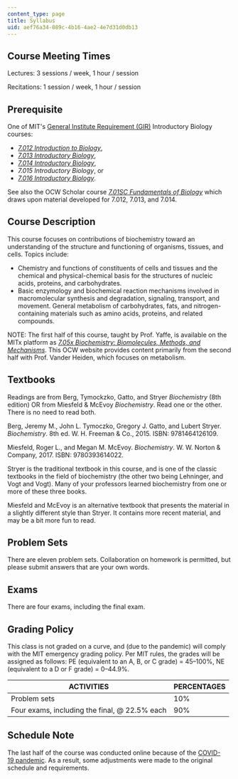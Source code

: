 ```yaml
---
content_type: page
title: Syllabus
uid: aef76a34-089c-4b16-4ae2-4e7d31d0db13
---
```


Course Meeting Times
--------------------

Lectures: 3 sessions / week, 1 hour / session

Recitations: 1 session / week, 1 hour / session

Prerequisite
------------

One of MIT's [General Institute Requirement (GIR)](https://biology.mit.edu/undergraduate/major-minor-requirements/general-institute-requirement/) Introductory Biology courses:

*   [_7.012 Introduction to Biology_](/courses/7-012-introduction-to-biology-fall-2004/),
*   [_7.013 Introductory Biology_](/courses/7-013-introductory-biology-spring-2018/),
*   [_7.014 Introductory Biology_](/courses/7-014-introductory-biology-spring-2005/),
*   _7.015 Introductory Biology_, or
*   [_7.016 Introductory Biology_](/courses/7-016-introductory-biology-fall-2018/).

See also the OCW Scholar course [_7.01SC Fundamentals of Biology_](/courses/7-01sc-fundamentals-of-biology-fall-2011/) which draws upon material developed for 7.012, 7.013, and 7.014.

Course Description
------------------

This course focuses on contributions of biochemistry toward an understanding of the structure and functioning of organisms, tissues, and cells. Topics include:

*   Chemistry and functions of constituents of cells and tissues and the chemical and physical-chemical basis for the structures of nucleic acids, proteins, and carbohydrates.
*   Basic enzymology and biochemical reaction mechanisms involved in macromolecular synthesis and degradation, signaling, transport, and movement. General metabolism of carbohydrates, fats, and nitrogen-containing materials such as amino acids, proteins, and related compounds.

NOTE: The first half of this course, taught by Prof. Yaffe, is available on the MITx platform as _[7.05x Biochemistry: Biomolecules, Methods, and Mechanisms](https://www.edx.org/course/biochemistry-biomolecules-methods-and-mechanisms?utm_source=mitopenlearning-mit-open-learning&utm_medium=affiliate_partner)_. This OCW website provides content primarily from the second half with Prof. Vander Heiden, which focuses on metabolism.

Textbooks
---------

Readings are from Berg, Tymockzko, Gatto, and Stryer _Biochemistry_ (8th edition) OR from Miesfeld & McEvoy _Biochemistry_. Read one or the other. There is no need to read both.

Berg, Jeremy M., John L. Tymoczko, Gregory J. Gatto, and Lubert Stryer. _Biochemistry_. 8th ed. W. H. Freeman & Co., 2015. ISBN: 9781464126109.

Miesfeld, Roger L., and Megan M. McEvoy. _Biochemistry_. W. W. Norton & Company, 2017. ISBN: 9780393614022. 

Stryer is the traditional textbook in this course, and is one of the classic textbooks in the field of biochemistry (the other two being Lehninger, and Vogt and Vogt). Many of your professors learned biochemistry from one or more of these three books.

Miesfeld and McEvoy is an alternative textbook that presents the material in a slightly different style than Stryer. It contains more recent material, and may be a bit more fun to read.

Problem Sets
------------

There are eleven problem sets. Collaboration on homework is permitted, but please submit answers that are your own words.

Exams
-----

There are four exams, including the final exam.

Grading Policy
--------------

This class is not graded on a curve, and (due to the pandemic) will comply with the MIT emergency grading policy. Per MIT rules, the grades will be assigned as follows: PE (equivalent to an A, B, or C grade) = 45–100%, NE (equivalent to a D or F grade) = 0–44.9%.

| ACTIVITIES | PERCENTAGES |
| --- | --- |
| Problem sets | 10% |
| Four exams, including the final, @ 22.5% each | 90% 

Schedule Note
-------------

The last half of the course was conducted online because of the [COVID-19 pandemic](https://en.wikipedia.org/wiki/COVID-19_pandemic). As a result, some adjustments were made to the original schedule and requirements.